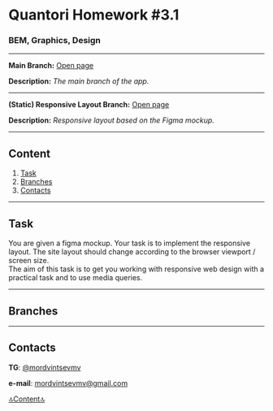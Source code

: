 # Quantori Homework #3.1

### BEM, Graphics, Design

---

**Main Branch:** <a href="https://mordvintsevmv.github.io/quantori_homework_3_1" target="_blank">Open page</a>

**Description:** *The main branch of the app.*

---

**(Static) Responsive Layout Branch:** <a href="https://quantori-hw3-1-feature-static.netlify.app" target="_blank">Open page</a>

**Description:** *Responsive layout based on the Figma mockup.*

---

## <a name="content">Content</a>

1. [Task](#Task)
2. [Branches](#branches)
3. [Contacts](#contacts)

---

## <a name="Task">Task</a>

You are given a figma mockup. 
Your task is to implement the responsive layout. 
The site layout should change according to the browser viewport / screen size.  
The aim of this task is to get you working with responsive web design with a practical task and to use media queries.

---

## <a name="branches">Branches</a>

---

## <a name="contacts">Contacts</a>

**TG**: [@mordvintsevmv](https://t.me/mordvintsevmv)

**e-mail**: mordvintsevmv@gmail.com


[🔝Content🔝](#content)
